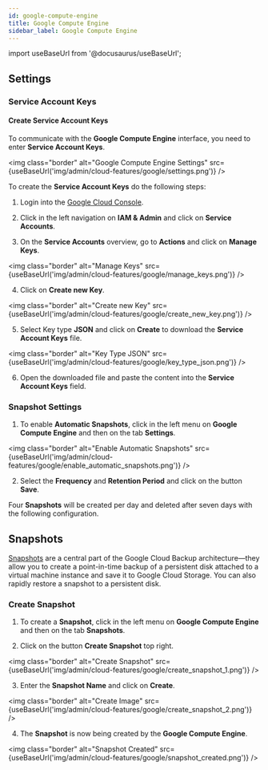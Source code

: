```yaml
---
id: google-compute-engine
title: Google Compute Engine
sidebar_label: Google Compute Engine
---
```


import useBaseUrl from '@docusaurus/useBaseUrl';


## Settings

### Service Account Keys

#### Create Service Account Keys

To communicate with the **Google Compute Engine** interface, you need to enter **Service Account Keys**.

<img class="border" alt="Google Compute Engine Settings" src={useBaseUrl('img/admin/cloud-features/google/settings.png')} />

To create the **Service Account Keys** do the following steps:

1. Login into the [Google Cloud Console](https://console.cloud.google.com/).

2. Click in the left navigation on **IAM & Admin** and click on **Service Accounts**.

3. On the **Service Accounts** overview, go to **Actions** and click on **Manage Keys**.

<img class="border" alt="Manage Keys" src={useBaseUrl('img/admin/cloud-features/google/manage_keys.png')} />

4. Click on **Create new Key**.

<img class="border" alt="Create new Key" src={useBaseUrl('img/admin/cloud-features/google/create_new_key.png')} />

5. Select Key type **JSON** and click on **Create** to download the **Service Account Keys** file.

<img class="border" alt="Key Type JSON" src={useBaseUrl('img/admin/cloud-features/google/key_type_json.png')} />

6. Open the downloaded file and paste the content into the **Service Account Keys** field.

### Snapshot Settings

1. To enable **Automatic Snapshots**, click in the left menu on **Google Compute Engine** and then on the tab **Settings**.

<img class="border" alt="Enable Automatic Snapshots" src={useBaseUrl('img/admin/cloud-features/google/enable_automatic_snapshots.png')} />

2. Select the **Frequency** and **Retention Period** and click on the button **Save**.

Four **Snapshots** will be created per day and deleted after seven days with the following configuration.

## Snapshots

[Snapshots](https://cloud.google.com/compute/docs/disks/create-snapshots) are a central part of the Google Cloud Backup architecture—they allow you to create a point-in-time backup 
of a persistent disk attached to a virtual machine instance and save it to Google Cloud Storage. 
You can also rapidly restore a snapshot to a persistent disk.

### Create Snapshot

1. To create a **Snapshot**, click in the left menu on **Google Compute Engine** and then on the tab **Snapshots**.

2. Click on the button **Create Snapshot** top right.

<img class="border" alt="Create Snapshot" src={useBaseUrl('img/admin/cloud-features/google/create_snapshot_1.png')} />

3. Enter the **Snapshot Name** and click on **Create**.

<img class="border" alt="Create Image" src={useBaseUrl('img/admin/cloud-features/google/create_snapshot_2.png')} />

4. The **Snapshot** is now being created by the **Google Compute Engine**.

<img class="border" alt="Snapshot Created" src={useBaseUrl('img/admin/cloud-features/google/snapshot_created.png')} />